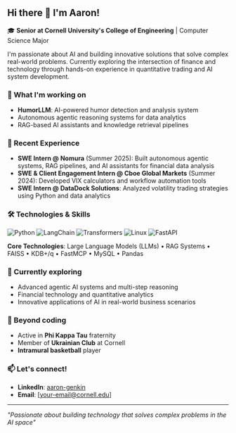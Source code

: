 ## Hi there 👋 I'm Aaron!

🎓 **Senior at Cornell University's College of Engineering** | Computer Science Major

I'm passionate about AI and building innovative solutions that solve complex real-world problems. Currently exploring the intersection of finance and technology through hands-on experience in quantitative trading and AI system development.

### 🔭 What I'm working on
- **HumorLLM**: AI-powered humor detection and analysis system
- Autonomous agentic reasoning systems for data analytics
- RAG-based AI assistants and knowledge retrieval pipelines

### 💼 Recent Experience
- **SWE Intern @ Nomura** (Summer 2025): Built autonomous agentic systems, RAG pipelines, and AI assistants for financial data analysis
- **SWE & Client Engagement Intern @ Cboe Global Markets** (Summer 2024): Developed VIX calculators and workflow automation tools
- **SWE Intern @ DataDock Solutions**: Analyzed volatility trading strategies using Python and data analytics

### 🛠️ Technologies & Skills
![Python](https://img.shields.io/badge/-Python-3776AB?style=flat&logo=python&logoColor=white)
![LangChain](https://img.shields.io/badge/-LangChain-1C3C3C?style=flat&logo=chainlink&logoColor=white)
![Transformers](https://img.shields.io/badge/-Transformers-FF6F00?style=flat&logo=huggingface&logoColor=white)
![Linux](https://img.shields.io/badge/-Linux-FCC624?style=flat&logo=linux&logoColor=black)
![FastAPI](https://img.shields.io/badge/-FastAPI-009688?style=flat&logo=fastapi&logoColor=white)

**Core Technologies**: Large Language Models (LLMs) • RAG Systems • FAISS • KDB+/q • FastMCP • MySQL • Pandas

### 🌱 Currently exploring
- Advanced agentic AI systems and multi-step reasoning
- Financial technology and quantitative analytics
- Innovative applications of AI in real-world business scenarios

### 🏀 Beyond coding
- Active in **Phi Kappa Tau** fraternity
- Member of **Ukrainian Club** at Cornell
- **Intramural basketball** player

### 📫 Let's connect!
- **LinkedIn**: [aaron-genkin](https://linkedin.com/in/aaron-genkin/)
- **Email**: [your-email@cornell.edu]

---
*"Passionate about building technology that solves complex problems in the AI space"*
